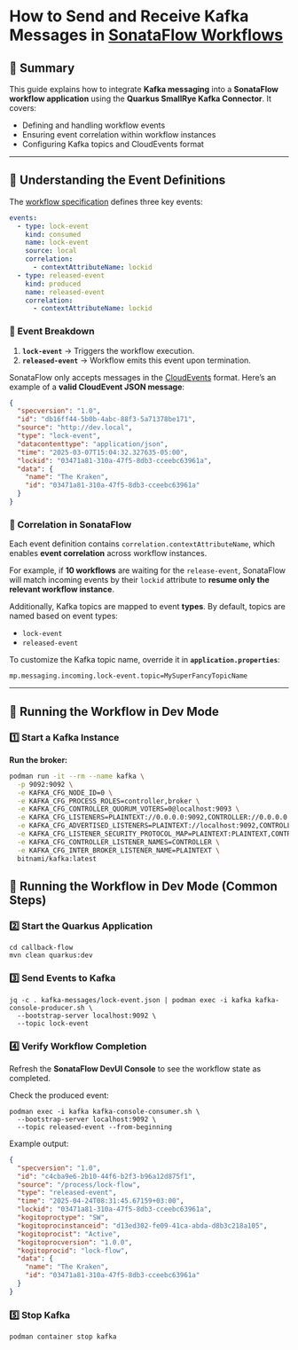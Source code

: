 # How to Send and Receive Kafka Messages in [SonataFlow Workflows](https://sonataflow.org)

## **📌 Summary**

This guide explains how to integrate **Kafka messaging** into a **SonataFlow workflow application** using the **Quarkus SmallRye Kafka Connector**. It covers:

- Defining and handling workflow events
- Ensuring event correlation within workflow instances
- Configuring Kafka topics and CloudEvents format

---

## **📌 Understanding the Event Definitions**

The [workflow specification](callback-flow/src/main/resources/reproducer.sw.yaml) defines three key events:

```yaml
events:
  - type: lock-event
    kind: consumed
    name: lock-event
    source: local
    correlation:
      - contextAttributeName: lockid
  - type: released-event
    kind: produced
    name: released-event
    correlation:
      - contextAttributeName: lockid
```

### **🔹 Event Breakdown**
1. **`lock-event`** → Triggers the workflow execution.
2. **`released-event`** → Workflow emits this event upon termination.

SonataFlow only accepts messages in the [CloudEvents](https://cloudevents.io/) format. Here’s an example of a **valid CloudEvent JSON message**:

```json
{
  "specversion": "1.0",
  "id": "db16ff44-5b0b-4abc-88f3-5a71378be171",
  "source": "http://dev.local",
  "type": "lock-event",
  "datacontenttype": "application/json",
  "time": "2025-03-07T15:04:32.327635-05:00",
  "lockid": "03471a81-310a-47f5-8db3-cceebc63961a",
  "data": {
    "name": "The Kraken",
    "id": "03471a81-310a-47f5-8db3-cceebc63961a"
  }
}
```

### **🔹 Correlation in SonataFlow**
Each event definition contains `correlation.contextAttributeName`, which enables **event correlation** across workflow instances.

For example, if **10 workflows** are waiting for the `release-event`, SonataFlow will match incoming events by their `lockid` attribute to **resume only the relevant workflow instance**.

Additionally, Kafka topics are mapped to event **types**. By default, topics are named based on event types:
- `lock-event`
- `released-event`

To customize the Kafka topic name, override it in **`application.properties`**:
```properties
mp.messaging.incoming.lock-event.topic=MySuperFancyTopicName
```

---
## **🚀 Running the Workflow in Dev Mode**

### 1️⃣ Start a Kafka Instance

**Run the broker:**
```bash
podman run -it --rm --name kafka \
  -p 9092:9092 \
  -e KAFKA_CFG_NODE_ID=0 \
  -e KAFKA_CFG_PROCESS_ROLES=controller,broker \
  -e KAFKA_CFG_CONTROLLER_QUORUM_VOTERS=0@localhost:9093 \
  -e KAFKA_CFG_LISTENERS=PLAINTEXT://0.0.0.0:9092,CONTROLLER://0.0.0.0:9093 \
  -e KAFKA_CFG_ADVERTISED_LISTENERS=PLAINTEXT://localhost:9092,CONTROLLER://localhost:9093 \
  -e KAFKA_CFG_LISTENER_SECURITY_PROTOCOL_MAP=PLAINTEXT:PLAINTEXT,CONTROLLER:PLAINTEXT \
  -e KAFKA_CFG_CONTROLLER_LISTENER_NAMES=CONTROLLER \
  -e KAFKA_CFG_INTER_BROKER_LISTENER_NAME=PLAINTEXT \
  bitnami/kafka:latest
```

## **🚀 Running the Workflow in Dev Mode (Common Steps)**

### **2️⃣ Start the Quarkus Application**
```shell
cd callback-flow
mvn clean quarkus:dev
```

### **3️⃣ Send Events to Kafka**
```shell
jq -c . kafka-messages/lock-event.json | podman exec -i kafka kafka-console-producer.sh \
  --bootstrap-server localhost:9092 \
  --topic lock-event
```

### **4️⃣ Verify Workflow Completion**
Refresh the **SonataFlow DevUI Console** to see the workflow state as completed.

Check the produced event:
```shell
podman exec -i kafka kafka-console-consumer.sh \
  --bootstrap-server localhost:9092 \
  --topic released-event --from-beginning
```

Example output:
```json
{
  "specversion": "1.0",
  "id": "c4cba9e6-2b10-44f6-b2f3-b96a12d875f1",
  "source": "/process/lock-flow",
  "type": "released-event",
  "time": "2025-04-24T08:31:45.67159+03:00",
  "lockid": "03471a81-310a-47f5-8db3-cceebc63961a",
  "kogitoproctype": "SW",
  "kogitoprocinstanceid": "d13ed302-fe09-41ca-abda-d8b3c218a105",
  "kogitoprocist": "Active",
  "kogitoprocversion": "1.0.0",
  "kogitoprocid": "lock-flow",
  "data": {
    "name": "The Kraken",
    "id": "03471a81-310a-47f5-8db3-cceebc63961a"
  }
}
```


### **5️⃣ Stop Kafka**
```shell
podman container stop kafka
```
